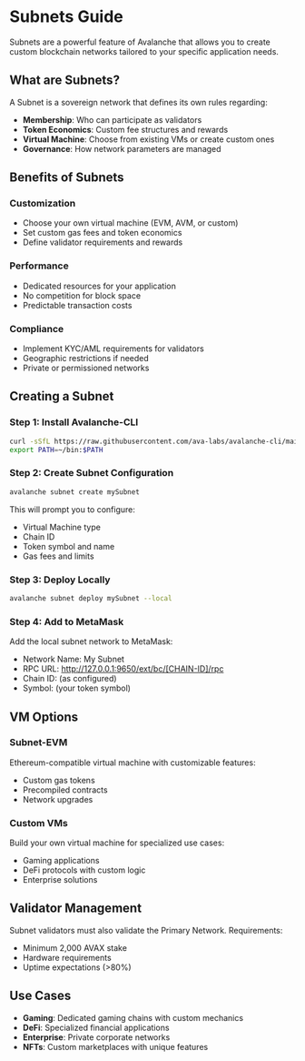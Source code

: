 # Subnets Guide

Subnets are a powerful feature of Avalanche that allows you to create custom blockchain networks tailored to your specific application needs.

## What are Subnets?

A Subnet is a sovereign network that defines its own rules regarding:

- **Membership**: Who can participate as validators
- **Token Economics**: Custom fee structures and rewards
- **Virtual Machine**: Choose from existing VMs or create custom ones
- **Governance**: How network parameters are managed

## Benefits of Subnets

### Customization
- Choose your own virtual machine (EVM, AVM, or custom)
- Set custom gas fees and token economics
- Define validator requirements and rewards

### Performance
- Dedicated resources for your application
- No competition for block space
- Predictable transaction costs

### Compliance
- Implement KYC/AML requirements for validators
- Geographic restrictions if needed
- Private or permissioned networks

## Creating a Subnet

### Step 1: Install Avalanche-CLI

```bash
curl -sSfL https://raw.githubusercontent.com/ava-labs/avalanche-cli/main/scripts/install.sh | sh -s
export PATH=~/bin:$PATH
```

### Step 2: Create Subnet Configuration

```bash
avalanche subnet create mySubnet
```

This will prompt you to configure:
- Virtual Machine type
- Chain ID
- Token symbol and name
- Gas fees and limits

### Step 3: Deploy Locally

```bash
avalanche subnet deploy mySubnet --local
```

### Step 4: Add to MetaMask

Add the local subnet network to MetaMask:
- Network Name: My Subnet
- RPC URL: http://127.0.0.1:9650/ext/bc/[CHAIN-ID]/rpc
- Chain ID: (as configured)
- Symbol: (your token symbol)

## VM Options

### Subnet-EVM
Ethereum-compatible virtual machine with customizable features:
- Custom gas tokens
- Precompiled contracts
- Network upgrades

### Custom VMs
Build your own virtual machine for specialized use cases:
- Gaming applications
- DeFi protocols with custom logic
- Enterprise solutions

## Validator Management

Subnet validators must also validate the Primary Network. Requirements:
- Minimum 2,000 AVAX stake
- Hardware requirements
- Uptime expectations (>80%)

## Use Cases

- **Gaming**: Dedicated gaming chains with custom mechanics
- **DeFi**: Specialized financial applications
- **Enterprise**: Private corporate networks
- **NFTs**: Custom marketplaces with unique features
